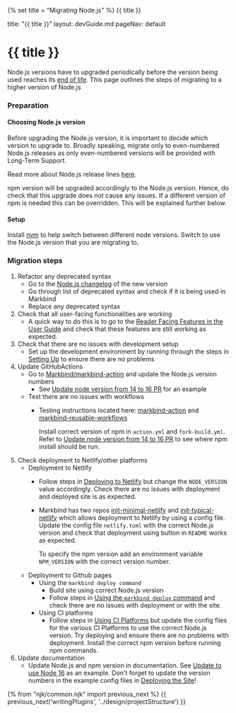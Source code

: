 {% set title = "Migrating Node.js" %}
<span id="title" class="d-none">{{ title }}</span>

<frontmatter>
  title: "{{ title }}"
  layout: devGuide.md
  pageNav: default
</frontmatter>

# {{ title }}

<div class="lead">

Node.js versions have to upgraded periodically before the version being used reaches its [end of life](https://endoflife.date/nodejs).
This page outlines the steps of migrating to a higher version of Node.js
</div>

### Preparation

#### Choosing Node.js version
Before upgrading the Node.js version, it is important to decide which version to upgrade to. 
Broadly speaking, migrate only to even-numbered Node.js releases as only even-numbered versions will be provided with Long-Term Support. 

Read more about Node.js release lines [here](https://nodesource.com/blog/understanding-how-node-js-release-lines-work/).

npm version will be upgraded accordingly to the Node.js version. Hence, do check that this upgrade does not cause any issues.
<box type="info" seamless>
If a different version of npm is needed this can be overridden. This will be explained further below.
</box>

#### Setup 

Install <tooltip content="Node Version Manager">[nvm](https://github.com/nvm-sh/nvm)</tooltip> to help switch between different node versions.
Switch to use the Node.js version that you are migrating to.

### Migration steps

1. Refactor any deprecated syntax
    - Go to the [Node.js changelog](https://nodejs.org/en/blog/release) of the new version
    - Go through list of deprecated syntax and check if it is being used in Markbind
    - Replace any deprecated syntax
2. Check that all user-facing functionalities are working
    - A quick way to do this is to go to the [Reader Facing Features in the User Guide]({{baseUrl}}/userGuide/readerFacingFeatures.html) and check that these features are still working as expected.
3. Check that there are no issues with development setup
    - Set up the development environment by running through the steps in [Setting Up]({{baseUrl}}/devdocs/devGuide/development/settingUp.html) to ensure there are no problems
4. Update GitHubActions
    - Go to [Markbind/markbind-action](https://github.com/MarkBind/markbind-action) and update the Node.js version numbers
        - See [Update node version from 14 to 16 PR](https://github.com/MarkBind/markbind-action/pull/8/files) for an example
    - Test there are no issues with workflows
        - Testing instructions located here: [markbind-action]({{baseUrl}}/devdocs/devGuide/githubActions/markbindAction.html) and [markbind-reusable-workflows]({{baseUrl}}/devdocs/devGuide/githubActions/markbindReusableWorkflows.html)
          <box type="info" seamless header="If a different npm version is needed">
        
          Install correct version of npm in `action.yml` and `fork-build.yml`. Refer to [Update node version from 14 to 16 PR](https://github.com/MarkBind/markbind-action/pull/8/files) to see where npm install should be run. </box>
5. Check deployment to Netlify/other platforms
    - Deployment to Netlify
        - Follow steps in [Deploying to Netlify]({{baseUrl}}/userGuide/deployingTheSite.html#deploying-to-netlify) but change the `NODE_VERSION` value accordingly. Check there are no issues with deployment and deployed site is as expected.
        - Markbind has two repos [init-minimal-netlify](https://github.com/MarkBind/init-minimal-netlify) and [init-typical-netlify](https://github.com/MarkBind/init-typical-netlify) which allows deployment to Netlify by using a config file. Update the config file `netlify.toml` with the correct Node.js version and check that deployment using button in `README` works as expected.
          <box type="info" seamless header="If a different npm version is needed">
          
          To specify the npm version add an environment variable `NPM_VERSION` with the correct version number. </box>
    - Deployment to Github pages
        - Using the `markbind deploy command`
            - Build site using correct Node.js version
            - Follow steps in [Using the `markbind deploy` command]({{baseUrl}}/userGuide/deployingTheSite.html#deploying-to-github-pages) and check there are no issues with deployment or with the site.
        - Using CI platforms
            - Follow steps in [Using CI Platforms]({{baseUrl}}/userGuide/deployingTheSite.html#using-ci-platforms) but update the config files for the various CI Platforms to use the correct Node.js version. Try deploying and ensure there are no problems with deployment.
              <box type="info" seamless header="If a different npm version is needed">
              Install the correct npm version before running npm commands. </box>
6. Update documentation
    - Update Node.js and npm version in documentation. See [Update to use Node 16](https://github.com/MarkBind/markbind/pull/2233/files#diff-0f8e38868f41667abec6adacbb5131fbd6999c4913fc43e3429390b744f7a1f3) as an example. <box type="tip" seamless>
      Don't forget to update the version numbers in the example config files in [Deploying the Site]({{baseUrl}}/userGuide/deployingTheSite.html)!
      </box>

{% from "njk/common.njk" import previous_next %}
{{ previous_next('writingPlugins', '../design/projectStructure') }}
